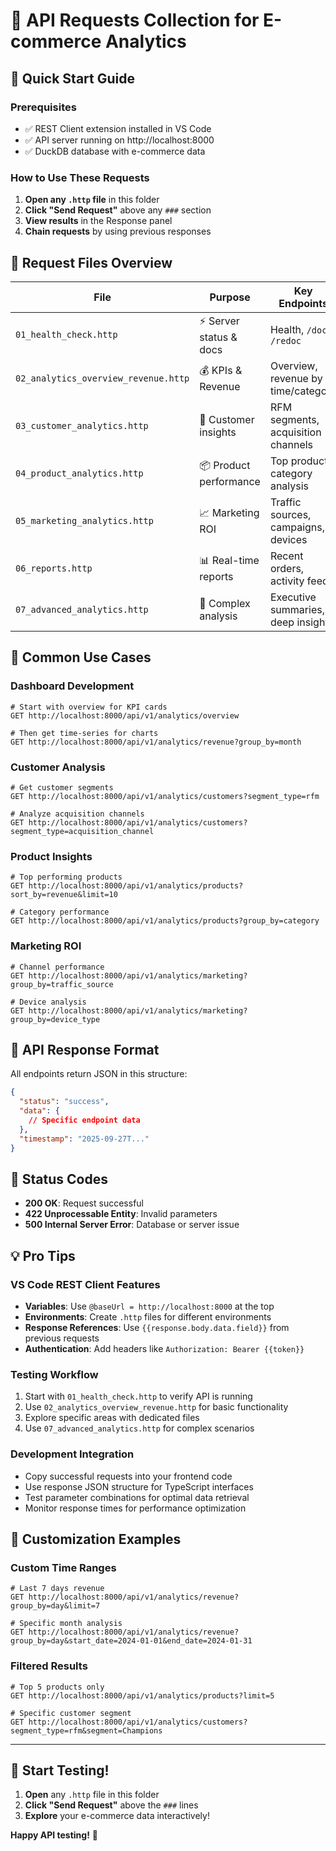 # 📡 API Requests Collection for E-commerce Analytics

## 🚀 Quick Start Guide

### Prerequisites
- ✅ REST Client extension installed in VS Code
- ✅ API server running on http://localhost:8000
- ✅ DuckDB database with e-commerce data

### How to Use These Requests

1. **Open any `.http` file** in this folder
2. **Click "Send Request"** above any `###` section
3. **View results** in the Response panel
4. **Chain requests** by using previous responses

## 📁 Request Files Overview

| File | Purpose | Key Endpoints |
|------|---------|---------------|
| `01_health_check.http` | ⚡ Server status & docs | Health, `/docs`, `/redoc` |
| `02_analytics_overview_revenue.http` | 💰 KPIs & Revenue | Overview, revenue by time/category |
| `03_customer_analytics.http` | 👥 Customer insights | RFM segments, acquisition channels |
| `04_product_analytics.http` | 📦 Product performance | Top products, category analysis |
| `05_marketing_analytics.http` | 📈 Marketing ROI | Traffic sources, campaigns, devices |
| `06_reports.http` | 📊 Real-time reports | Recent orders, activity feeds |
| `07_advanced_analytics.http` | 🧠 Complex analysis | Executive summaries, deep insights |

## 🎯 Common Use Cases

### **Dashboard Development**
```http
# Start with overview for KPI cards
GET http://localhost:8000/api/v1/analytics/overview

# Then get time-series for charts
GET http://localhost:8000/api/v1/analytics/revenue?group_by=month
```

### **Customer Analysis**
```http
# Get customer segments
GET http://localhost:8000/api/v1/analytics/customers?segment_type=rfm

# Analyze acquisition channels
GET http://localhost:8000/api/v1/analytics/customers?segment_type=acquisition_channel
```

### **Product Insights**
```http
# Top performing products
GET http://localhost:8000/api/v1/analytics/products?sort_by=revenue&limit=10

# Category performance
GET http://localhost:8000/api/v1/analytics/products?group_by=category
```

### **Marketing ROI**
```http
# Channel performance
GET http://localhost:8000/api/v1/analytics/marketing?group_by=traffic_source

# Device analysis
GET http://localhost:8000/api/v1/analytics/marketing?group_by=device_type
```

## 🔧 API Response Format

All endpoints return JSON in this structure:
```json
{
  "status": "success",
  "data": {
    // Specific endpoint data
  },
  "timestamp": "2025-09-27T..."
}
```

## 🚦 Status Codes

- **200 OK**: Request successful
- **422 Unprocessable Entity**: Invalid parameters
- **500 Internal Server Error**: Database or server issue

## 💡 Pro Tips

### **VS Code REST Client Features**
- **Variables**: Use `@baseUrl = http://localhost:8000` at the top
- **Environments**: Create `.http` files for different environments
- **Response References**: Use `{{response.body.data.field}}` from previous requests
- **Authentication**: Add headers like `Authorization: Bearer {{token}}`

### **Testing Workflow**
1. Start with `01_health_check.http` to verify API is running
2. Use `02_analytics_overview_revenue.http` for basic functionality
3. Explore specific areas with dedicated files
4. Use `07_advanced_analytics.http` for complex scenarios

### **Development Integration**
- Copy successful requests into your frontend code
- Use response JSON structure for TypeScript interfaces
- Test parameter combinations for optimal data retrieval
- Monitor response times for performance optimization

## 🎨 Customization Examples

### **Custom Time Ranges**
```http
# Last 7 days revenue
GET http://localhost:8000/api/v1/analytics/revenue?group_by=day&limit=7

# Specific month analysis
GET http://localhost:8000/api/v1/analytics/revenue?group_by=day&start_date=2024-01-01&end_date=2024-01-31
```

### **Filtered Results**
```http
# Top 5 products only
GET http://localhost:8000/api/v1/analytics/products?limit=5

# Specific customer segment
GET http://localhost:8000/api/v1/analytics/customers?segment_type=rfm&segment=Champions
```

---

## 🚀 **Start Testing!**

1. **Open** any `.http` file in this folder
2. **Click "Send Request"** above the `###` lines  
3. **Explore** your e-commerce data interactively!

**Happy API testing!** 🎉